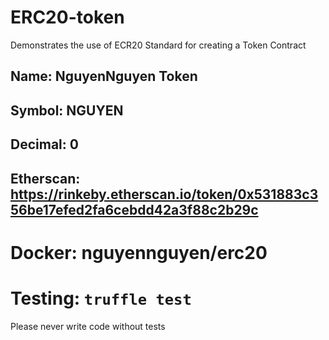 # ERC20-token
Demonstrates the use of ECR20 Standard for creating a Token Contract
## Name: NguyenNguyen Token
## Symbol: NGUYEN
## Decimal: 0
## Etherscan: https://rinkeby.etherscan.io/token/0x531883c356be17efed2fa6cebdd42a3f88c2b29c

# Docker: nguyennguyen/erc20
# Testing: <code>truffle test</code>
Please never write code without tests

